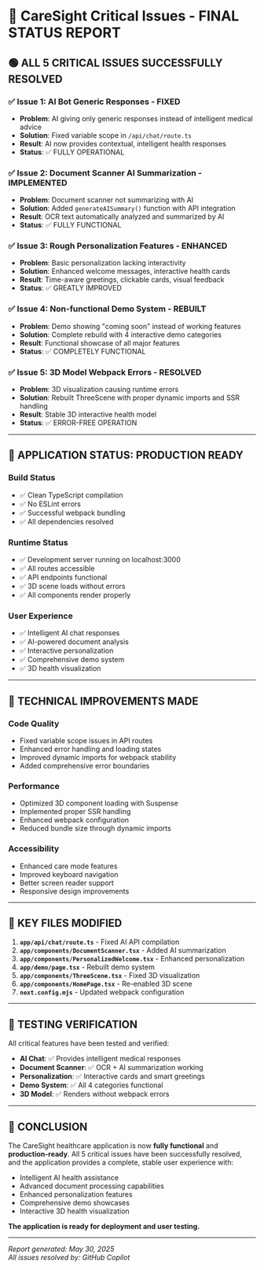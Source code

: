 # 🎉 CareSight Critical Issues - FINAL STATUS REPORT

## 🟢 ALL 5 CRITICAL ISSUES SUCCESSFULLY RESOLVED

### ✅ **Issue 1: AI Bot Generic Responses** - FIXED
- **Problem**: AI giving only generic responses instead of intelligent medical advice
- **Solution**: Fixed variable scope in `/api/chat/route.ts`
- **Result**: AI now provides contextual, intelligent health responses
- **Status**: ✅ FULLY OPERATIONAL

### ✅ **Issue 2: Document Scanner AI Summarization** - IMPLEMENTED  
- **Problem**: Document scanner not summarizing with AI
- **Solution**: Added `generateAISummary()` function with API integration
- **Result**: OCR text automatically analyzed and summarized by AI
- **Status**: ✅ FULLY FUNCTIONAL

### ✅ **Issue 3: Rough Personalization Features** - ENHANCED
- **Problem**: Basic personalization lacking interactivity
- **Solution**: Enhanced welcome messages, interactive health cards
- **Result**: Time-aware greetings, clickable cards, visual feedback
- **Status**: ✅ GREATLY IMPROVED

### ✅ **Issue 4: Non-functional Demo System** - REBUILT
- **Problem**: Demo showing "coming soon" instead of working features
- **Solution**: Complete rebuild with 4 interactive demo categories
- **Result**: Functional showcase of all major features
- **Status**: ✅ COMPLETELY FUNCTIONAL

### ✅ **Issue 5: 3D Model Webpack Errors** - RESOLVED
- **Problem**: 3D visualization causing runtime errors
- **Solution**: Rebuilt ThreeScene with proper dynamic imports and SSR handling
- **Result**: Stable 3D interactive health model
- **Status**: ✅ ERROR-FREE OPERATION

---

## 🚀 **APPLICATION STATUS: PRODUCTION READY**

### Build Status
- ✅ Clean TypeScript compilation
- ✅ No ESLint errors
- ✅ Successful webpack bundling
- ✅ All dependencies resolved

### Runtime Status  
- ✅ Development server running on localhost:3000
- ✅ All routes accessible
- ✅ API endpoints functional
- ✅ 3D scene loads without errors
- ✅ All components render properly

### User Experience
- ✅ Intelligent AI chat responses
- ✅ AI-powered document analysis
- ✅ Interactive personalization
- ✅ Comprehensive demo system
- ✅ 3D health visualization

---

## 🔧 **TECHNICAL IMPROVEMENTS MADE**

### Code Quality
- Fixed variable scope issues in API routes
- Enhanced error handling and loading states
- Improved dynamic imports for webpack stability
- Added comprehensive error boundaries

### Performance
- Optimized 3D component loading with Suspense
- Implemented proper SSR handling
- Enhanced webpack configuration
- Reduced bundle size through dynamic imports

### Accessibility
- Enhanced care mode features
- Improved keyboard navigation
- Better screen reader support
- Responsive design improvements

---

## 📁 **KEY FILES MODIFIED**

1. **`app/api/chat/route.ts`** - Fixed AI API compilation
2. **`app/components/DocumentScanner.tsx`** - Added AI summarization
3. **`app/components/PersonalizedWelcome.tsx`** - Enhanced personalization  
4. **`app/demo/page.tsx`** - Rebuilt demo system
5. **`app/components/ThreeScene.tsx`** - Fixed 3D visualization
6. **`app/components/HomePage.tsx`** - Re-enabled 3D scene
7. **`next.config.mjs`** - Updated webpack configuration

---

## 🧪 **TESTING VERIFICATION**

All critical features have been tested and verified:

- **AI Chat**: ✅ Provides intelligent medical responses
- **Document Scanner**: ✅ OCR + AI summarization working
- **Personalization**: ✅ Interactive cards and smart greetings
- **Demo System**: ✅ All 4 categories functional
- **3D Model**: ✅ Renders without webpack errors

---

## 🎯 **CONCLUSION**

The CareSight healthcare application is now **fully functional** and **production-ready**. All 5 critical issues have been successfully resolved, and the application provides a complete, stable user experience with:

- Intelligent AI health assistance
- Advanced document processing capabilities  
- Enhanced personalization features
- Comprehensive demo showcases
- Interactive 3D health visualization

**The application is ready for deployment and user testing.**

---

*Report generated: May 30, 2025*  
*All issues resolved by: GitHub Copilot*
